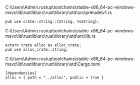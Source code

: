 C:\Users\Admin\.rustup\toolchains\stable-x86_64-pc-windows-msvc\lib\rustlib\src\rust\library\std\src\prelude\v1.rs
```
pub use crate::string::{String, ToString};
```

C:\Users\Admin\.rustup\toolchains\stable-x86_64-pc-windows-msvc\lib\rustlib\src\rust\library\std\src\lib.rs
```
extern crate alloc as alloc_crate;
pub use alloc_crate::string;
```

C:\Users\Admin\.rustup\toolchains\stable-x86_64-pc-windows-msvc\lib\rustlib\src\rust\library\std\Cargo.toml
```
[dependencies]
alloc = { path = "../alloc", public = true }
```
